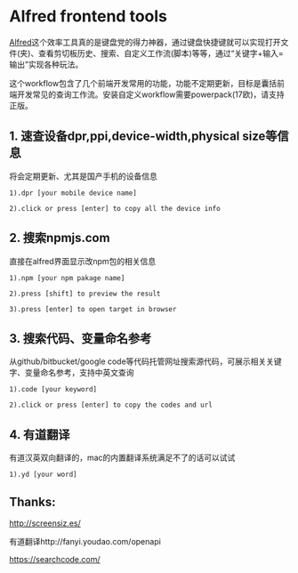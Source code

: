 # Alfred frontend tools
[Alfred](https://www.alfredapp.com/)这个效率工具真的是键盘党的得力神器，通过键盘快捷键就可以实现打开文件(夹)、查看剪切板历史、搜索、自定义工作流(脚本)等等，通过“关键字+输入=输出”实现各种玩法。

这个workflow包含了几个前端开发常用的功能，功能不定期更新，目标是囊括前端开发常见的查询工作流。安装自定义workflow需要powerpack(17欧)，请支持正版。

## 1. 速查设备dpr,ppi,device-width,physical size等信息
将会定期更新、尤其是国产手机的设备信息
```
1).dpr [your mobile device name]

2).click or press [enter] to copy all the device info
```

## 2. 搜索npmjs.com
直接在alfred界面显示改npm包的相关信息
```
1).npm [your npm pakage name]

2).press [shift] to preview the result

3).press [enter] to open target in browser
```

## 3. 搜索代码、变量命名参考
从github/bitbucket/google code等代码托管网址搜索源代码，可展示相关关键字、变量命名参考，支持中英文查询
```
1).code [your keyword]

2).click or press [enter] to copy the codes and url
```

## 4. 有道翻译
有道汉英双向翻译的，mac的内置翻译系统满足不了的话可以试试
```
1).yd [your word]
```


## Thanks:
http://screensiz.es/

有道翻译http://fanyi.youdao.com/openapi

https://searchcode.com/


